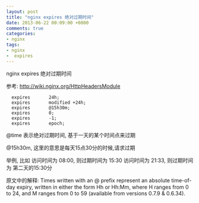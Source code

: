 ```yaml
---
layout: post
title: "nginx expires 绝对过期时间"
date: 2013-06-22 00:09:00 +0800
comments: true
categories:
- nginx
tags:
- nginx
-  expires
---
```


nginx expires 绝对过期时间

参考: http://wiki.nginx.org/HttpHeadersModule

```
  expires       24h;
  expires       modified +24h;
  expires       @15h30m;
  expires       0;
  expires       -1;
  expires       epoch;
```

@time 表示绝对过期时间, 基于一天的某个时间点来过期

@15h30m, 这里的意思是每天15点30分的时候,请求过期

举例, 比如
访问时间为  08:00, 则过期时间为 15:30
访问时间为  21:33, 则过期时间为 第二天的15:30分



原文中的解释:
Times written with an @ prefix represent an absolute time-of-day expiry, written in either the form Hh or Hh:Mm, where H ranges from 0 to 24, and M ranges from 0 to 59 (available from versions 0.7.9 & 0.6.34).








